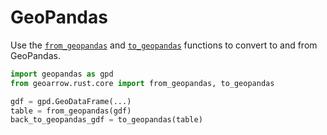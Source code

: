 # GeoPandas

Use the [`from_geopandas`](../api/core/interop.md#geoarrow.rust.core.from_geopandas) and [`to_geopandas`](../api/core/interop.md#geoarrow.rust.core.to_geopandas) functions to convert to and from GeoPandas.

```py
import geopandas as gpd
from geoarrow.rust.core import from_geopandas, to_geopandas

gdf = gpd.GeoDataFrame(...)
table = from_geopandas(gdf)
back_to_geopandas_gdf = to_geopandas(table)
```
